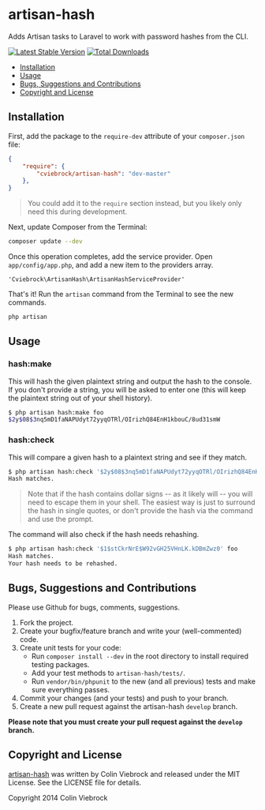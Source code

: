 # artisan-hash

Adds Artisan tasks to Laravel to work with password hashes from the CLI.

[![Latest Stable Version](https://poser.pugx.org/cviebrock/artisan-hash/v/stable.png)](https://packagist.org/packages/cviebrock/artisan-hash)
[![Total Downloads](https://poser.pugx.org/cviebrock/artisan-hash/downloads.png)](https://packagist.org/packages/cviebrock/artisan-hash)

* [Installation](#installation)
* [Usage](#usage)
* [Bugs, Suggestions and Contributions](#bugs)
* [Copyright and License](#copyright)



<a name="installation"></a>
## Installation

First, add the package to the `require-dev` attribute of your `composer.json` file:

```json
{
    "require": {
        "cviebrock/artisan-hash": "dev-master"
    },
}
```

> You could add it to the `require` section instead, but you likely only need this during development.

Next, update Composer from the Terminal:

```sh
composer update --dev
```

Once this operation completes, add the service provider. Open `app/config/app.php`, and add a new item to the providers array.

```
'Cviebrock\ArtisanHash\ArtisanHashServiceProvider'
```

That's it! Run the `artisan` command from the Terminal to see the new commands.

```sh
php artisan
```



<a name="usage"></a>
## Usage

### hash:make

This will hash the given plaintext string and output the hash to the console.  If you don't provide a string, you will be asked to enter one (this will keep the plaintext string out of your shell history).

```sh
$ php artisan hash:make foo
$2y$08$3nq5mD1faNAPUdyt72yyqOTRl/OIrizhQ84EnH1kbouC/8ud31smW
```

### hash:check

This will compare a given hash to a plaintext string and see if they match.

```sh
$ php artisan hash:check '$2y$08$3nq5mD1faNAPUdyt72yyqOTRl/OIrizhQ84EnH1kbouC/8ud31smW' foo
Hash matches.
```

> Note that if the hash contains dollar signs -- as it likely will -- you will need to escape them in your shell.  The easiest way is just to surround the hash in single quotes, or don't provide the hash via the command and use the prompt.

The command will also check if the hash needs rehashing.

```sh
$ php artisan hash:check '$1$stCkrNrE$W92vGH25VHnLK.kDBmZwz0' foo
Hash matches.
Your hash needs to be rehashed.
```



<a name="bugs"></a>
## Bugs, Suggestions and Contributions

Please use Github for bugs, comments, suggestions.

1. Fork the project.
2. Create your bugfix/feature branch and write your (well-commented) code.
3. Create unit tests for your code:
    - Run `composer install --dev` in the root directory to install required testing packages.
    - Add your test methods to `artisan-hash/tests/`.
    - Run `vendor/bin/phpunit` to the new (and all previous) tests and make sure everything passes.
3. Commit your changes (and your tests) and push to your branch.
4. Create a new pull request against the artisan-hash `develop` branch.

**Please note that you must create your pull request against the `develop` branch.**



<a name="copyright"></a>
## Copyright and License

[artisan-hash](https://github.com/cviebrock/artisan-hash) was written by Colin Viebrock and released under the MIT License. See the LICENSE file for details.

Copyright 2014 Colin Viebrock
